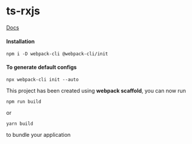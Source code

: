 # ts-rxjs

[Docs](https://github.com/webpack/webpack-cli/blob/master/packages/init/README.md)

#### Installation
```
npm i -D webpack-cli @webpack-cli/init
```

#### To generate default configs
     
```
npx webpack-cli init --auto
```

This project has been created using **webpack scaffold**, you can now run

```
npm run build
```

or

```
yarn build
```

to bundle your application
